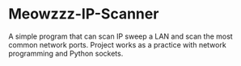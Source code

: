 # Meowzzz-IP-Scanner
A simple program that can scan IP sweep a LAN and scan the most common network ports. Project works as a practice with network programming and Python sockets.

